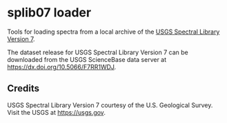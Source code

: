 # splib07 loader

Tools for loading spectra from a local archive of the [USGS Spectral Library Version 7](https://pubs.er.usgs.gov/publication/ds1035).

The dataset release for USGS Spectral Library Version 7 can be downloaded from the USGS ScienceBase data server at https://dx.doi.org/10.5066/F7RR1WDJ.


## Credits
USGS Spectral Library Version 7  courtesy of the U.S. Geological Survey. Visit the USGS at https://usgs.gov.
